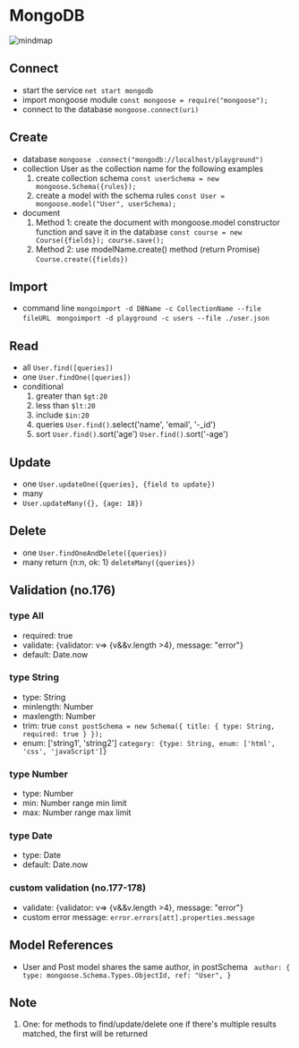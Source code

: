 # MongoDB

![mindmap]()

## Connect

- start the service
  `net start mongodb`
- import mongoose module
  `const mongoose = require("mongoose");`
- connect to the database
  `mongoose.connect(uri)`

## Create

- database
  `mongoose .connect("mongodb://localhost/playground")`
- collection
  User as the collection name for the following examples
  1. create collection schema
     `const userSchema = new mongoose.Schema({rules});`
  2. create a model with the schema rules
     `const User = mongoose.model("User", userSchema);`
- document
  1. Method 1: create the document with mongoose.model constructor function and save it in the database
     `const course = new Course({fields}); course.save();`
  2. Method 2: use modelName.create() method (return Promise)
     `Course.create({fields})`

## Import

- command line
  `mongoimport -d DBName -c CollectionName --file fileURL `
  `mongoimport -d playground -c users --file ./user.json`

## Read

- all
  `User.find([queries])`
- one
  `User.findOne([queries])`
- conditional
  1.  greater than
      `$gt:20`
  2.  less than
      `$lt:20`
  3.  include
      `$in:20`
  4.  queries
      `User.find()`.select('name', 'email', '-\_id')
  5.  sort
      `User.find()`.sort('age')
      `User.find()`.sort('-age')

## Update

- one
  `User.updateOne({queries}, {field to update})`
- many
- `User.updateMany({}, {age: 18})`

## Delete

- one
  `User.findOneAndDelete({queries})`
- many return {n:n, ok: 1}
  `deleteMany({queries})`

## Validation (no.176)

### type All

- required: true
- validate: {validator: v=> {v&&v.length >4}, message: "error"}
- default: Date.now

### type String

- type: String
- minlength: Number
- maxlength: Number
- trim: true
  `const postSchema = new Schema({ title: { type: String, required: true } });`
- enum: ['string1', 'string2']
  `category: {type: String, enum: ['html', 'css', 'javaScript']}`

### type Number

- type: Number
- min: Number range min limit
- max: Number range max limit

### type Date

- type: Date
- default: Date.now

### custom validation (no.177-178)

- validate: {validator: v=> {v&&v.length >4}, message: "error"}
- custom error message: `error.errors[att].properties.message`

## Model References

- User and Post model shares the same author, in postSchema
  ` author: { type: mongoose.Schema.Types.ObjectId, ref: "User", }`

## Note

1. One: for methods to find/update/delete one if there's multiple results matched, the first will be returned
